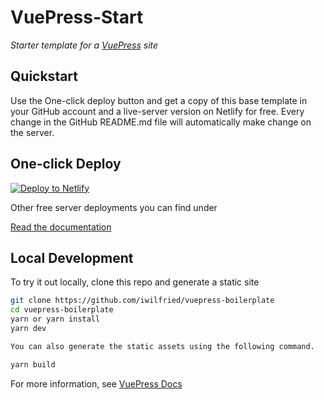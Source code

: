 # VuePress-Start

*Starter template for a [VuePress](https://vuepress.vuejs.org) site*  

## Quickstart 

Use the One-click deploy button and get a copy of this base template in your GitHub account and
a live-server version on Netlify for free. Every change in the GitHub README.md file will automatically make change 
on the server.

## One-click Deploy

[![Deploy to Netlify](https://www.netlify.com/img/deploy/button.svg)](https://app.netlify.com/start/deploy?repository=https://github.com/iwilfried/vuepress-boilerplate)

Other free server deployments you can find under 

[Read the documentation](https://vuepress.vuejs.org/guide/deploy.html)

## Local Development

To try it out locally, clone this repo and generate a static site

```bash
git clone https://github.com/iwilfried/vuepress-boilerplate
cd vuepress-boilerplate
yarn or yarn install
yarn dev

You can also generate the static assets using the following command.

yarn build
```

For more information, see [VuePress Docs](https://vuepress.vuejs.org)

